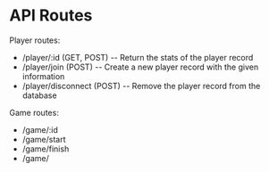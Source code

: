 # API Routes

Player routes:
- /player/:id (GET, POST)
-- Return the stats of the player record
- /player/join (POST)
-- Create a new player record with the given information
- /player/disconnect (POST)
-- Remove the player record from the database

Game routes:
- /game/:id
- /game/start
- /game/finish
- /game/